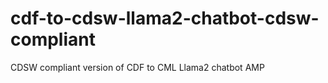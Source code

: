 # cdf-to-cdsw-llama2-chatbot-cdsw-compliant
CDSW compliant version of CDF to CML Llama2 chatbot AMP
